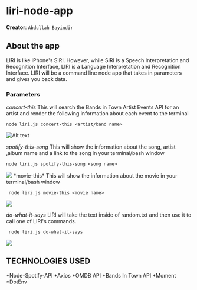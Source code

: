 # liri-node-app

**Creator**: `Abdullah Bayindir`

## About the app
LIRI is like iPhone's SIRI. However, while SIRI is a Speech Interpretation and Recognition Interface, LIRI is a Language Interpretation and Recognition Interface. LIRI will be a command line node app that takes in parameters and gives you back data.

### Parameters 

*concert-this*
This will search the Bands in Town Artist Events API for an artist and render the following information about each event to the terminal

    node liri.js concert-this <artist/band name>
![Alt text](C:\Users\Bayindir\Desktop/concert-this.png)

*spotify-this-song*
This will show the information about the song, artist ,album name and a link to the song in your terminal/bash window
 
    node liri.js spotify-this-song <song name>
<img src="../../../spotify-this-song.png">
*movie-this*
This will show the information about the movie in your terminal/bash window

     node liri.js movie-this <movie name>
<img src= "../../../movie-this.png">

*do-what-it-says*
LIRI will take the text inside of random.txt and then use it to call one of LIRI's commands.

     node liri.js do-what-it-says
<img src="../../../dowhatitsays.png" >

## TECHNOLOGIES USED
*Node-Spotify-API
*Axios
    *OMDB API
    *Bands In Town API
*Moment
*DotEnv
